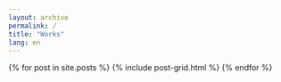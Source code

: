 ```yaml
---
layout: archive
permalink: /
title: "Works"
lang: en
---
```


<div class="tiles">
{% for post in site.posts %}
	{% include post-grid.html %}
{% endfor %}
</div><!-- /.tiles -->
